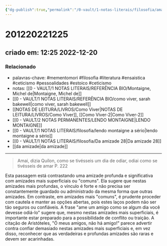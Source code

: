 ```yaml
---
{"dg-publish":true,"permalink":"/0-vault/1-notas-literais/filosofia/amar-desconfiando/","tags":["mementomori","filosofia","literatura","ensaistica","ceticismo","pessoalidades","estoico"],"dgHomeLink":true,"dgShowLocalGraph":true,"dgShowFileTree":true,"dgEnableSearch":true}
---
```


# 201220221225
## criado em: 12:25 2022-12-20

### Relacionado
- palavras-chave: #mementomori  #filosofia #literatura #ensaistica #ceticismo #pessoalidades #estoico #ceticismo
- notas: [[0 - VAULT/1 NOTAS LITERAIS/REFERÊNCIA BIO/Montaigne, Michel de\|Montaigne, Michel de]]
- [[0 - VAULT/1 NOTAS LITERAIS/REFERÊNCIA BIO/como viver, sarah bakewell\|como viver, sarah bakewell]]
- [[NOTAS DE LEITURA/LIVROS/Como Viver\|NOTAS DE LEITURA/LIVROS/Como Viver]], [[Como Viver-2\|Como Viver-2]]
- [[0 - VAULT/2 NOTAS PERMANENTES/LENDO MONTAIGNE\|LENDO MONTAIGNE]]
- [[0 - VAULT/1 NOTAS LITERAIS/filosofia/lendo montaigne a sério\|lendo montaigne a sério]]
- [[0 - VAULT/1 NOTAS LITERAIS/filosofia/Da amizade 28\|Da amizade 28]]
- [[da amizade\|da amizade]]
---
>Amai, dizia Quílon, como se tivésseis um dia de odiar, odiai como se tivésseis de amar
P. 222


Esta passagem está contrastando uma amizade profunda e significativa com amizades mais superficiais ou "comuns". Ela sugere que nestas amizades mais profundas, o vínculo é forte e não precisa ser constantemente guardado ou administrado da mesma forma que outras amizades. Em contraste, em amizades mais "comuns", é prudente proceder com cautela e manter as opções abertas, pois estes laços podem não ser tão seguros ou confiáveis. A frase "ame um amigo como se algum dia você devesse odiá-lo" sugere que, mesmo nestas amizades mais superficiais, é importante estar preparado para a possibilidade de conflito ou traição. A citação de Aristóteles, "Ó meus amigos, não há amigo!" parece advertir contra confiar demasiado nestas amizades mais superficiais e, em vez disso, reconhecer que as verdadeiras e profundas amizades são raras e devem ser acarinhadas.